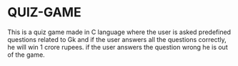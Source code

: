 # QUIZ-GAME

This is a quiz game made in C language where the user is asked predefined questions related to Gk and if the user answers all the questions correctly, he will win 1 crore rupees.
if the user answers the question wrong he is out of the game.
